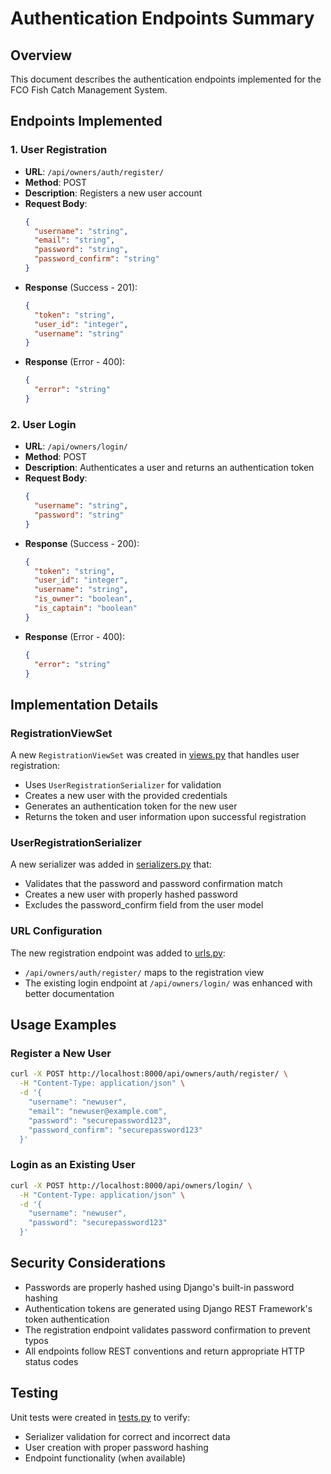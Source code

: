 # Authentication Endpoints Summary

## Overview

This document describes the authentication endpoints implemented for the FCO Fish Catch Management System.

## Endpoints Implemented

### 1. User Registration

- **URL**: `/api/owners/auth/register/`
- **Method**: POST
- **Description**: Registers a new user account
- **Request Body**:
  ```json
  {
    "username": "string",
    "email": "string",
    "password": "string",
    "password_confirm": "string"
  }
  ```
- **Response** (Success - 201):
  ```json
  {
    "token": "string",
    "user_id": "integer",
    "username": "string"
  }
  ```
- **Response** (Error - 400):
  ```json
  {
    "error": "string"
  }
  ```

### 2. User Login

- **URL**: `/api/owners/login/`
- **Method**: POST
- **Description**: Authenticates a user and returns an authentication token
- **Request Body**:
  ```json
  {
    "username": "string",
    "password": "string"
  }
  ```
- **Response** (Success - 200):
  ```json
  {
    "token": "string",
    "user_id": "integer",
    "username": "string",
    "is_owner": "boolean",
    "is_captain": "boolean"
  }
  ```
- **Response** (Error - 400):
  ```json
  {
    "error": "string"
  }
  ```

## Implementation Details

### RegistrationViewSet

A new `RegistrationViewSet` was created in [views.py](file:///Users/ROFI/Develop/proyek/fco_project/owners/views.py) that handles user registration:

- Uses `UserRegistrationSerializer` for validation
- Creates a new user with the provided credentials
- Generates an authentication token for the new user
- Returns the token and user information upon successful registration

### UserRegistrationSerializer

A new serializer was added in [serializers.py](file:///Users/ROFI/Develop/proyek/fco_project/owners/serializers.py) that:

- Validates that the password and password confirmation match
- Creates a new user with properly hashed password
- Excludes the password_confirm field from the user model

### URL Configuration

The new registration endpoint was added to [urls.py](file:///Users/ROFI/Develop/proyek/fco_project/owners/urls.py):

- `/api/owners/auth/register/` maps to the registration view
- The existing login endpoint at `/api/owners/login/` was enhanced with better documentation

## Usage Examples

### Register a New User

```bash
curl -X POST http://localhost:8000/api/owners/auth/register/ \
  -H "Content-Type: application/json" \
  -d '{
    "username": "newuser",
    "email": "newuser@example.com",
    "password": "securepassword123",
    "password_confirm": "securepassword123"
  }'
```

### Login as an Existing User

```bash
curl -X POST http://localhost:8000/api/owners/login/ \
  -H "Content-Type: application/json" \
  -d '{
    "username": "newuser",
    "password": "securepassword123"
  }'
```

## Security Considerations

- Passwords are properly hashed using Django's built-in password hashing
- Authentication tokens are generated using Django REST Framework's token authentication
- The registration endpoint validates password confirmation to prevent typos
- All endpoints follow REST conventions and return appropriate HTTP status codes

## Testing

Unit tests were created in [tests.py](file:///Users/ROFI/Develop/proyek/fco_project/owners/tests.py) to verify:

- Serializer validation for correct and incorrect data
- User creation with proper password hashing
- Endpoint functionality (when available)
